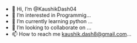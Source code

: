 - 👋 Hi, I’m @KaushikDash04
- 👀 I’m interested in Programmig...
- 🌱 I’m currently learning python ...
- 💞️ I’m looking to collaborate on ...
- 📫 How to reach me kaushik.dash8@gmail.com...

<!---
KaushikDash04/KaushikDash04 is a ✨ special ✨ repository because its `README.md` (this file) appears on your GitHub profile.
You can click the Preview link to take a look at your changes.
--->
